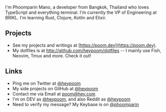 I'm Phoomparin Mano, a developer from Bangkok, Thailand who loves TypeScript and everything terminal. I'm currently the VP of Engineering at BRIKL. I'm learning Rust, Clojure, Kotlin and Elixir.

## Projects

- See my projects and writings at [https://poom.dev](https://poom.dev).
- My dotfiles is at http://github.com/heypoom/dotfiles -- I mainly use Fish, Neovim, Tmux and more. Check it out!

## Links

- Ping me on Twitter at [@heypoom](https://twitter.com/heypoom)
- My side projects on GitHub at [@heypoom](https://github.com/heypoom)
- Contact me via Email at [poom@hey.com](mailto:poom@hey.com)
- I'm on DEV as [@heypoom](https://dev.to/heypoom), and also Reddit as [@heypoom](https://reddit.com/u/heypoom)
- Need to verify my message? My Keybase is on [@phoomparin](https://keybase.io/phoomparin)

